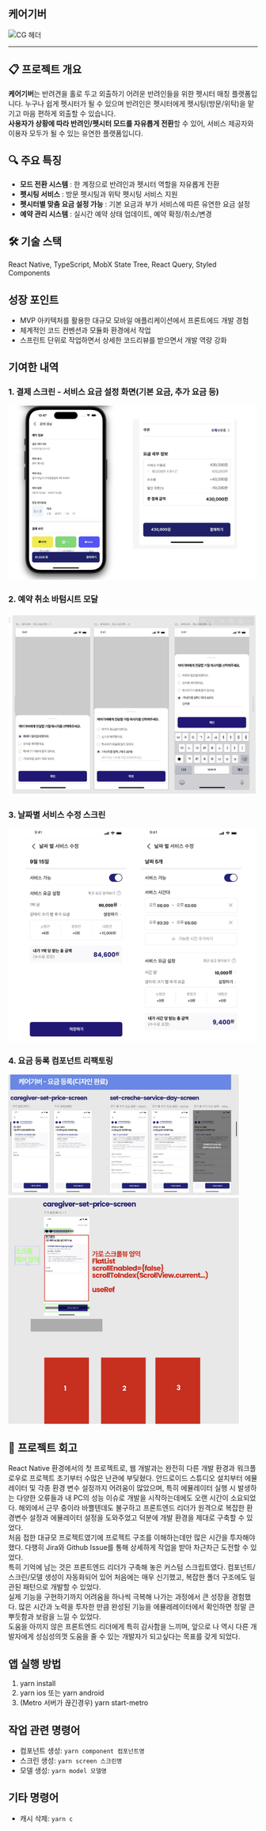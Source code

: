 ## 케어기버

![CG 헤더](https://cdn.myportfolio.com/dd18ab34-b0c4-483d-8da5-b3f0b4e33fa4/d4362c69-bc87-4a9e-9969-6ca662882061_rwc_16x0x1886x728x4096.png?h=90d6074126a6c3b537cae45b61fbf85a "CG 헤더")

---

## 📋 프로젝트 개요
**케어기버**는 반려견을 홀로 두고 외출하기 어려운 반려인들을 위한 펫시터 매칭 플랫폼입니다. 누구나 쉽게 펫시터가 될 수 있으며 반려인은 펫시터에게 펫시팅(방문/위탁)을 맡기고 마음 편하게 외출할 수 있습니다. <br>
**사용자가 상황에 따라 반려인/펫시터 모드를 자유롭게 전환**할 수 있어, 서비스 제공자와 이용자 모두가 될 수 있는 유연한 플랫폼입니다.

## 🔍 주요 특징
- **모드 전환 시스템** : 한 계정으로 반려인과 펫시터 역할을 자유롭게 전환
- **펫시팅 서비스** : 방문 펫시팅과 위탁 펫시팅 서비스 지원
- **펫시터별 맞춤 요금 설정 가능** : 기본 요금과 부가 서비스에 따른 유연한 요금 설정
- **예약 관리 시스템** : 실시간 예약 상태 업데이트, 예약 확정/취소/변경


## 🛠️ 기술 스택
React Native, TypeScript, MobX State Tree, React Query, Styled Components

## 성장 포인트
- MVP 아키텍처를 활용한 대규모 모바일 애플리케이션에서 프론트에드 개발 경험
- 체계적인 코드 컨벤션과 모듈화 환경에서 작업
- 스프린트 단위로 작업하면서 상세한 코드리뷰를 받으면서 개발 역량 강화

## 기여한 내역
### 1. 결제 스크린 - 서비스 요금 설정 화면(기본 요금, 추가 요금 등) <br>
![결제스크린](assets/images/screenshot/payment.png)
### 2. 예약 취소 바텀시트 모달 <br>
![바텀시트](assets/images/screenshot/bottomsheet.png) 
### 3. 날짜별 서비스 수정 스크린 <br>
![서비스](assets/images/screenshot/service.png) 
### 4. 요금 등록 컴포넌트 리팩토링 <br>
![리팩토링](assets/images/screenshot/refactoring.png) 


## 📝 프로젝트 회고
React Native 환경에서의 첫 프로젝트로, 웹 개발과는 완전히 다른 개발 환경과 워크플로우로 프로젝트 초기부터 수많은 난관에 부딪혔다. 안드로이드 스튜디오 설치부터 에뮬레이터 및 각종 환경 변수 설정까지 어려움이 많았으며, 특히 에뮬레이터 실행 시 발생하는 다양한 오류들과 내 PC의 성능 이슈로 개발을 시작하는데에도 오랜 시간이 소요되었다. 해외에서 근무 중이라 바쁠텐데도 불구하고 프론트엔드 리더가 원격으로 복잡한 환경변수 설정과 에뮬레이터 설정을 도와주었고 덕분에 개발 환경을 제대로 구축할 수 있었다. <br>
처음 접한 대규모 프로젝트였기에 프로젝트 구조를 이해하는데만 많은 시간을 투자해야 했다. 다행히 Jira와 Github Issue를 통해 상세하게 작업을 받아 차근차근 도전할 수 있었다. <br>
특히 기억에 남는 것은 프론트엔드 리더가 구축해 놓은 커스텀 스크립트였다. 컴포넌트/스크린/모델 생성이 자동화되어 있어 처음에는 매우 신기했고, 복잡한 폴더 구조에도 일관된 패턴으로 개발할 수 있었다. <br>
실제 기능을 구현하기까지 어려움을 하나씩 극복해 나가는 과정에서 큰 성장을 경험했다. 많은 시간과 노력을 투자한 만큼 완성된 기능을 에뮬레레이터에서 확인하면 정말 큰 뿌듯함과 보람을 느낄 수 있었다. <br>
도움을 아끼지 않은 프론트엔드 리더에게 특히 감사함을 느끼며, 앞으로 나 역시 다른 개발자에게 성심성의껏 도움을 줄 수 있는 개발자가 되고싶다는 목표를 갖게 되었다. 


## 앱 실행 방법
1. yarn install
2. yarn ios 또는 yarn android
3. (Metro 서버가 끊긴경우) yarn start-metro


## 작업 관련 명령어

- 컴포넌트 생성: `yarn component 컴포넌트명`
- 스크린 생성: `yarn screen 스크린명`
- 모델 생성: `yarn model 모델명`

## 기타 명령어

- 캐시 삭제: `yarn c `

